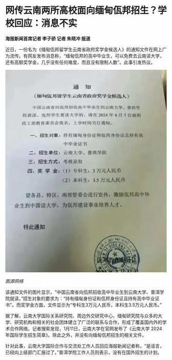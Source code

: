 # 网传云南两所高校面向缅甸佤邦招生？学校回应：消息不实

**海报新闻首席记者 李子骄 记者 朱晓冲 报道**

近日，一份名为《缅甸佤邦留学生云南省政府奖学金候选人》的通知文件在网上广为流传。有网友发布消息称，“缅甸佤邦的高中毕业生，可以免费去云南读大学，还有高额奖学金，几乎没有任何难度，而且没有限制人数”。此事引发热议。

![032983ccae85a21820dbe11890fec329.jpg](https://raw.githubusercontent.com/qqhsx/qqnews_image/main/2024/04/02/网传云南两所高校面向缅甸佤邦招生？学校回应：消息不实/032983ccae85a21820dbe11890fec329.jpg)

_图源网络_

该通知文件的图片显示，“中国云南省向佤邦招收高中毕业生到云南大学、普洱学院就读。”招生对象的要求为：“持有缅甸身份证和佤邦身份证且持有高中毕业证书”。而奖学金方面，文件显示为“专科生3万元人民币，本科生3.5万元人民币。”

据了解，云南大学国际关系研究院、周边外交研究中心、缅甸研究院与众多的大学、研究机构和相关的社会团体建立了广泛的联系与合作，形成了覆盖国内外的学术合作网络。记者搜索发现，1月11日，云南大学在官网发布了《云南大学
2024 年国际学生招生简章》。除此之外，并没有向缅甸佤邦招生的相关文件。

针对此事，云南大学国际合作与交流处工作人员回应海报新闻记者称，“是谣言，已经向上级部门汇报过了。”普洱学院工作人员则表示，没有在国外招生的计划。

